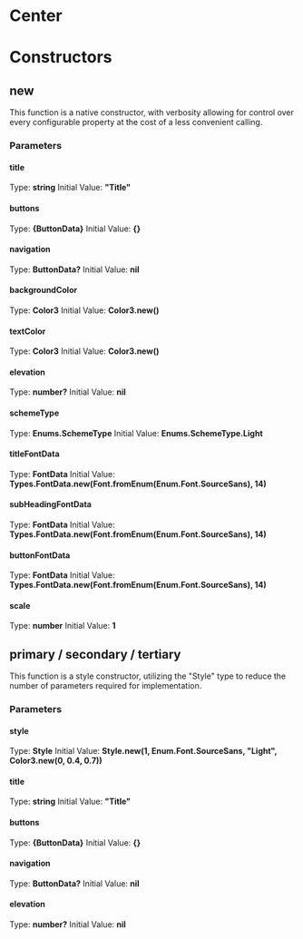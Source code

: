 # Center


# Constructors


## new
This function is a native constructor, with verbosity allowing for control over every configurable property at the cost of a less convenient calling.

### Parameters
#### title
Type: **string**
Initial Value: **"Title"**

#### buttons
Type: **{ButtonData}**
Initial Value: **{}**

#### navigation
Type: **ButtonData?**
Initial Value: **nil**

#### backgroundColor
Type: **Color3**
Initial Value: **Color3.new()**

#### textColor
Type: **Color3**
Initial Value: **Color3.new()**

#### elevation
Type: **number?**
Initial Value: **nil**

#### schemeType
Type: **Enums.SchemeType**
Initial Value: **Enums.SchemeType.Light**

#### titleFontData
Type: **FontData**
Initial Value: **Types.FontData.new(Font.fromEnum(Enum.Font.SourceSans), 14)**

#### subHeadingFontData
Type: **FontData**
Initial Value: **Types.FontData.new(Font.fromEnum(Enum.Font.SourceSans), 14)**

#### buttonFontData
Type: **FontData**
Initial Value: **Types.FontData.new(Font.fromEnum(Enum.Font.SourceSans), 14)**

#### scale
Type: **number**
Initial Value: **1**


## primary / secondary / tertiary
This function is a style constructor, utilizing the "Style" type to reduce the number of parameters required for implementation.

### Parameters
#### style
Type: **Style**
Initial Value: **Style.new(1, Enum.Font.SourceSans, "Light", Color3.new(0, 0.4, 0.7))**

#### title
Type: **string**
Initial Value: **"Title"**

#### buttons
Type: **{ButtonData}**
Initial Value: **{}**

#### navigation
Type: **ButtonData?**
Initial Value: **nil**

#### elevation
Type: **number?**
Initial Value: **nil**

